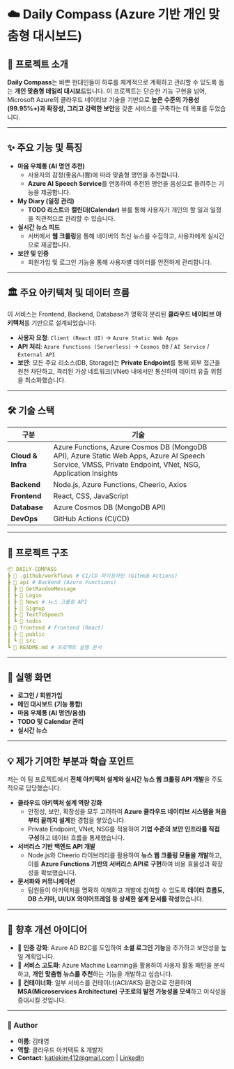 # ☁️ Daily Compass (Azure 기반 개인 맞춤형 대시보드)

## 📌 프로젝트 소개

**Daily Compass**는 바쁜 현대인들이 하루를 체계적으로 계획하고 관리할 수 있도록 돕는 **개인 맞춤형 데일리 대시보드**입니다. 이 프로젝트는 단순한 기능 구현을 넘어, Microsoft Azure의 클라우드 네이티브 기술을 기반으로 **높은 수준의 가용성(99.95%+)과 확장성, 그리고 강력한 보안**을 갖춘 서비스를 구축하는 데 목표를 두었습니다.

-----

## ✨ 주요 기능 및 특징

  * **마음 우체통 (AI 명언 추천)**
      * 사용자의 감정(좋음/나쁨)에 따라 맞춤형 명언을 추천합니다. 
      * **Azure AI Speech Service**를 연동하여 추천된 명언을 음성으로 들려주는 기능을 제공합니다.
  * **My Diary (일정 관리)**
      * **TODO 리스트**와 **캘린더(Calendar)** 뷰를 통해 사용자가 개인의 할 일과 일정을 직관적으로 관리할 수 있습니다. 
  * **실시간 뉴스 피드**
      * 서버에서 **웹 크롤링**을 통해 네이버의 최신 뉴스를 수집하고, 사용자에게 실시간으로 제공합니다.
  * **보안 및 인증**
      * 회원가입 및 로그인 기능을 통해 사용자별 데이터를 안전하게 관리합니다.

-----

## 🏛️ 주요 아키텍처 및 데이터 흐름

이 서비스는 Frontend, Backend, Database가 명확히 분리된 **클라우드 네이티브 아키텍처**를 기반으로 설계되었습니다.

  * **사용자 요청**: `Client (React UI)` → `Azure Static Web Apps`
  * **API 처리**: `Azure Functions (Serverless)` → `Cosmos DB` / `AI Service` / `External API`
  * **보안**: 모든 주요 리소스(DB, Storage)는 **Private Endpoint**를 통해 외부 접근을 원천 차단하고, 격리된 가상 네트워크(VNet) 내에서만 통신하여 데이터 유출 위험을 최소화했습니다.

-----

## 🛠 기술 스택

| 구분 | 기술 |
| --- | --- |
| **Cloud & Infra** | Azure Functions, Azure Cosmos DB (MongoDB API), Azure Static Web Apps, Azure AI Speech Service, VMSS, Private Endpoint, VNet, NSG, Application Insights  |
| **Backend** | Node.js, Azure Functions, Cheerio, Axios  |
| **Frontend** | React, CSS, JavaScript  |
| **Database** | Azure Cosmos DB (MongoDB API)  |
| **DevOps** | GitHub Actions (CI/CD)  |

-----

## 📂 프로젝트 구조

```yaml
📦 DAILY-COMPASS
┣ 📂 .github/workflows # CI/CD 파이프라인 (GitHub Actions)
┣ 📂 api # Backend (Azure Functions)
┃ ┣ 📂 GetRandomMessage
┃ ┣ 📂 Login
┃ ┣ 📂 News # 뉴스 크롤링 API
┃ ┣ 📂 Signup
┃ ┣ 📂 TextToSpeech
┃ ┗ 📂 todos
┣ 📂 frontend # Frontend (React)
┃ ┣ 📂 public
┃ ┗ 📂 src
┗ 📜 README.md # 프로젝트 설명 문서
```

-----

## 📸 실행 화면
- **로그인 / 회원가입**
- **메인 대시보드 (기능 통합)**
- **마음 우체통 (AI 명언/음성)**
- **TODO 및 Calendar 관리**
- **실시간 뉴스**
  
-----

## 💡 제가 기여한 부분과 학습 포인트

저는 이 팀 프로젝트에서 **전체 아키텍처 설계와 실시간 뉴스 웹 크롤링 API 개발**을 주도적으로 담당했습니다. 

  * **클라우드 아키텍처 설계 역량 강화**
      * 안정성, 보안, 확장성을 모두 고려하여 **Azure 클라우드 네이티브 시스템을 처음부터 끝까지 설계**한 경험을 쌓았습니다. 
      * Private Endpoint, VNet, NSG를 적용하여 **기업 수준의 보안 인프라를 직접 구성**하고 데이터 흐름을 통제했습니다. 
  * **서버리스 기반 백엔드 API 개발**
      * Node.js와 Cheerio 라이브러리를 활용하여 **뉴스 웹 크롤링 모듈을 개발**하고, 이를 **Azure Functions 기반의 서버리스 API로 구현**하여 비용 효율성과 확장성을 확보했습니다. 
  * **문서화와 커뮤니케이션**
      * 팀원들이 아키텍처를 명확히 이해하고 개발에 참여할 수 있도록 **데이터 흐름도, DB 스키마, UI/UX 와이어프레임 등 상세한 설계 문서를 작성**했습니다. 

-----

## 🚀 향후 개선 아이디어

  * 📱 **인증 강화**: Azure AD B2C를 도입하여 **소셜 로그인 기능**을 추가하고 보안성을 높일 계획입니다. 
  * 🔎 **서비스 고도화**: Azure Machine Learning을 활용하여 사용자 활동 패턴을 분석하고, **개인 맞춤형 뉴스를 추천**하는 기능을 개발하고 싶습니다. 
  * 🐳 **컨테이너화**: 일부 서비스를 컨테이너(ACI/AKS) 환경으로 전환하여 **MSA(Microservices Architecture) 구조로의 발전 가능성을 모색**하고 이식성을 증대시킬 것입니다. 

-----

### 👤 Author

  - **이름**: 김태영
  - **역할**: 클라우드 아키텍트 & 개발자
  - **Contact**: katiekim412@gmail.com | [LinkedIn](http://www.linkedin.com/in/katiekim412)
